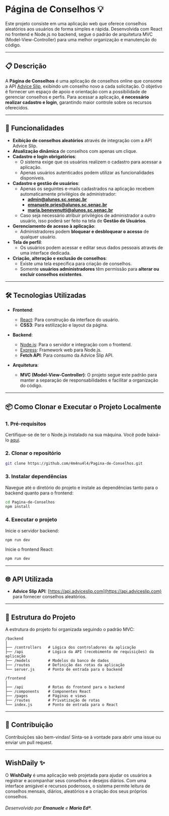 # Página de Conselhos 💡

Este projeto consiste em uma aplicação web que oferece conselhos aleatórios aos usuários de forma simples e rápida. Desenvolvida com React no frontend e Node.js no backend, segue o padrão de arquitetura MVC (Model-View-Controller) para uma melhor organização e manutenção do código.

---

## 📋 Descrição

A **Página de Conselhos** é uma aplicação de conselhos online que consome a API [Advice Slip](https://api.adviceslip.com/), exibindo um conselho novo a cada solicitação. O objetivo é fornecer um espaço de apoio e orientação com a possibilidade de gerenciar conselhos e perfis. Para acessar a aplicação, **é necessário realizar cadastro e login**, garantindo maior controle sobre os recursos oferecidos.

---

## 🚀 Funcionalidades

- **Exibição de conselhos aleatórios** através de integração com a API Advice Slip.
- **Atualização dinâmica** de conselhos com apenas um clique.
- **Cadastro e login obrigatórios**:
  - O sistema exige que os usuários realizem o cadastro para acessar a aplicação.
  - Apenas usuários autenticados podem utilizar as funcionalidades disponíveis.
- **Cadastro e gestão de usuários**:
  - Apenas os seguintes e-mails cadastrados na aplicação recebem automaticamente privilégios de administrador:
    - **admin@alunos.sc.senac.br**
    - **emanuele.pries@alunos.sc.senac.br**
    - **maria.benevenutti@alunos.sc.senac.br**
  - Caso seja necessário atribuir privilégios de administrador a outro usuário, isso poderá ser feito na tela de **Gestão de Usuários**.
- **Gerenciamento de acesso à aplicação**:
  - Administradores podem **bloquear e desbloquear o acesso** de qualquer usuário.
- **Tela de perfil**:
  - Os usuários podem acessar e editar seus dados pessoais através de uma interface dedicada.
- **Criação, alteração e exclusão de conselhos**:
  - Existe uma tela específica para criação de conselhos.
  - Somente **usuários administradores** têm permissão para **alterar ou excluir conselhos existentes**.

---

## 🛠️ Tecnologias Utilizadas

- **Frontend**: 
  - [React](https://reactjs.org/): Para construção da interface do usuário.
  - **CSS3**: Para estilização e layout da página.
  
- **Backend**: 
  - [Node.js](https://nodejs.org/): Para o servidor e integração com o frontend.
  - [Express](https://expressjs.com/): Framework web para Node.js.
  - **Fetch API**: Para consumo da Advice Slip API.

- **Arquitetura**:
  - **MVC (Model-View-Controller)**: O projeto segue este padrão para manter a separação de responsabilidades e facilitar a organização do código.

---

## 📦 Como Clonar e Executar o Projeto Localmente

### 1. Pré-requisitos

Certifique-se de ter o Node.js instalado na sua máquina. Você pode baixá-lo [aqui](https://nodejs.org/).

### 2. Clonar o repositório

```bash
git clone https://github.com/4m4nu4l4/Pagina-de-Conselhos.git
```

### 3. Instalar dependências

Navegue até o diretório do projeto e instale as dependências tanto para o backend quanto para o frontend:

```bash
cd Pagina-de-Conselhos
npm install
```

### 4. Executar o projeto

Inicie o servidor backend:

```bash
npm run dev
```

Inicie o frontend React:

```bash
npm run dev
```

---

## 🌐 API Utilizada

- **Advice Slip API**: [https://api.adviceslip.com](https://api.adviceslip.com) para fornecer conselhos aleatórios.

---

## 📂 Estrutura do Projeto

A estrutura do projeto foi organizada seguindo o padrão MVC:

```
/backend
│
├── /controllers   # Lógica dos controladores da aplicação
├── /api           # Lógica da API (recebimento de requisições) da aplicação
├── /models        # Modelos do banco de dados
├── /routes        # Definição das rotas da aplicação
└── server.js      # Ponto de entrada para o backend

/frontend
│
├── /api           # Rotas do frontend para o backend 
├── /components    # Componentes React
├── /pages         # Páginas e views
├── /routes        # Privatização de rotas
└── index.js       # Ponto de entrada para o React
```

---

## 🤝 Contribuição

Contribuições são bem-vindas! Sinta-se à vontade para abrir uma issue ou enviar um pull request.

---

## WishDaily ✨

O **WishDaily** é uma aplicação web projetada para ajudar os usuários a registrar e acompanhar seus conselhos e desejos diários. Com uma interface amigável e recursos poderosos, o sistema permite leitura de conselhos mensais, diários, aleatórios e a criação dos seus próprios conselhos.

###### Desenvolvido por **Emanuele** e **Maria Edª**.